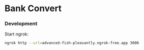 # Bank Convert

### Development

Start ngrok:
```bash
ngrok http --url=advanced-fish-pleasantly.ngrok-free.app 3000
```